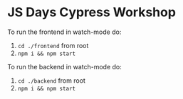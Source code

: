# JS Days Cypress Workshop

To run the frontend in watch-mode do:
1. `cd ./frontend` from root
2. `npm i && npm start`


To run the backend in watch-mode do:
1. `cd ./backend` from root
2. `npm i && npm start`
